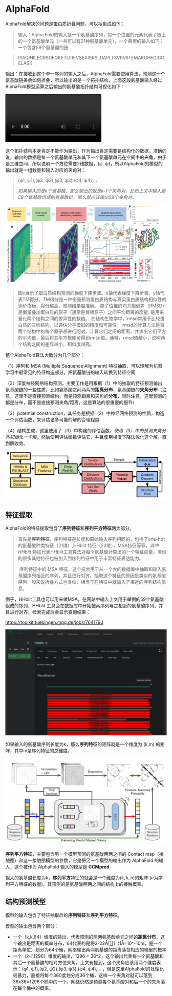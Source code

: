 # AlphaFold





AlphaFold解决的问题是蛋白质折叠问题，可以抽象成如下：

> 输入：Alpha Fold的输入是一个氨基酸序列，每一个位置的元素代表了链上的一个氨基酸单元（一共可以有21种氨基酸单元），一个典型的输入如下：一个包含59个氨基酸的链

> PIAQIHILEGRSDEQKETLIREVSEAISRSLDAPLTSVRVIITEMAKGHFGIGGELASK

输出：在接收到这个单一序列的输入之后，AlphaFold需要使用算法，预测这一个氨基酸链条会如何折叠，所以输出的是一个拓扑结构，上面这段氨基酸输入经过AlphaFold模型运算之后输出的氨基酸拓扑结构可视化如下：

<video src="images/01.mp4"></video>

​	这个拓扑结构本身肯定不能作为输出，作为输出肯定需要是结构化的数据。准确的说，输出的数据是每一个氨基酸单元和其下一个氨基酸单元在空间中的夹角，由于是三维空间，所以说明一个方位需要2维数据，(φ, ψ)，所以AlphaFold的模型的输出就是一组数量和输入对应的夹角对：

> (φ1, ψ1),(φ2, ψ2),(φ3, ψ3),(φ4, ψ4),...
>
> *如果输入的是k个氨基酸，那么输出的就是k-1个夹角对，比如上文中输入是59个氨基酸组成的氨基酸链，那么就应该输出58个夹角对。*

![img](images/1000.png)

> 图c展示了蛋白质结构预测的梯度下降步骤。x轴代表梯度下降步骤，y轴代表TM得分。TM得分是一种衡量预测蛋白质结构与真实蛋白质结构相似性的评价指标，得分越高，预测结果越准确。
> 原子位置的均方根偏差（RMSD）是衡量叠加蛋白质的原子（通常是骨架原子）之间平均距离的度量. 是用来量化两个结构之间的差异性的数值。
> 在结构生物学中，rmsd常用于比较蛋白质的三维结构，以评估分子模拟的精度和可靠性。
> rmsd的计算方法是将两个结构中的每个原子都进行配对，计算它们之间的距离，并求出它们平方的平均值，最后将其平方根即可得到rmsd值。通常，rmsd值越小，说明两个结构之间的差异越小，相似度越高。

整个AlphaFold算法大致分为几个部分：

（1）序列和 MSA (Multiple Sequence Alignment) 特征抽取，可以理解为机器学习中最常见的特征构造部分，把氨基酸链的输入转换到特征空间

（2）深度神经网络结构预测，主要工作是用根据（1）中的抽取的特征预测输出氨基酸链的一些性质，比如氨基酸之间两两的**距离分布**，氨基酸链的**夹角分布**（注意，这里不是直接预测结构，而是预测距离和夹角的**分布**，同时注意，这里预测的都是分布，而不是直接预测夹角/距离，这是算法的很重要的细节）

（3）potential construction，其任务是根据（2）中神经网络预测的性质，构造一个评估函数，来评估诸多可能的解的合理程度

（4）结构生成，这里使用了（3）中构建的评估函数，*使用（3）中的预测夹角分布初始化一个解*，然后使用评估函数评估它，并且使用梯度下降法优化这个解，直到解收敛。

<img src="images/1LuM8iQpFSvD6AlJVyUMjXg.png" alt="Unfolding AlphaFold. DeepMind AlphaFold Algorithm Explained… | by Naser  Tamimi | Towards Data Science" style="zoom:50%;" />

## **特征提取**

AlphaFold的特征提取包含了**序列特征**和**序列平方特征**两大部分。

> ​	首先是**序列特征**，序列特征是长度和原始输入序列相同的，包括了one-hot 的氨基酸种类特征（21维）,HHblit 特征（22维），MSA特征等等，*其中 HHblit*  特征代表HHblit工具算法对每个氨基酸计算出的一个特征向量，类似的很多其他特征也被加入到序列特征中用于丰富特征表达能力。
>
> ​	序列特征中的 MSA 特征，这个技术用于从一个大的数据库中抽取和输入氨基酸序列相近的序列，并且进行对齐。抽取这个特征的原因是类似的氨基酸序列一般来说折叠方式也类似，相当于在特征中就加入了相近的序列结构信息。

例子，HHblit工具也可以用来做MSA，在网站中输入上文用于举例的59个氨基酸组成的序列，HHblit 工具会在数据库中开始搜索序列与之相近的氨基酸序列，并且进行对齐。检索完成后会显示查询结果：

https://toolkit.tuebingen.mpg.de/jobs/7641793

<img src="images/image-20230921184748554.png" alt="image-20230921184748554" style="zoom:67%;" />

如果输入的氨基酸序列长度为k，那么**序列特征**的矩阵就是一个维度为 (k,m) 的矩阵，其中m是序列特征的总维度。

<img src="images/format,png.png" alt="img" style="zoom:67%;" />

​	**序列平方特征**，主要包含另一个模型预测的氨基酸两两之间的 Contact map（接触图）和这一接触图模型的参数，它是把另一个模型的输出作为 AlphaFold 的输入，这个被作为 AlphaFold 输入的模型是 **CCMpred**

​	输入的氨基酸长度为k，**序列平方**特征的就会是一个维度为$(k,k,n)$的矩阵 ($n$为序列平方特征的数量)，其预测的是氨基酸两两之间的结构上的接触概率。




## **结构预测模型** 

模型的输入包含了特征抽取后的**序列特征**和**序列平方特征**。

模型的输出包含两个部分：

- 一个（k,k,64）维度的输出，代表预测的两两氨基酸单元之间的**距离分布**，这个输出是距离的概率分布，64代表的是将2-22Å[[11\]](https://zhuanlan.zhihu.com/p/393699764?utm_medium=social&utm_oi=1144761973647597568#ref_11)（1Å=10^-10m，是一个距离单位）划分为64个桶，网络输出两两氨基酸的距离落在相应的桶里的概率
- 一个（*k-1*,1296）维度的输出，1296 = 36^2，这个输出代表每一个氨基酸和其后一个氨基酸的相对方位夹角，上文有提到，这个夹角应该用两个维度表示：(φ1, ψ1),(φ2, ψ2),(φ3, ψ3),(φ4, ψ4),... ，但是这里AlphaFold的处理比较暴力，直接将每个360度划分成36个桶，这样一个夹角对就可以落到36x36=1296个桶中的一个，网络仍然是预测每个氨基酸对和后一个的夹角落在每个桶中的概率。



